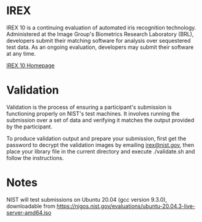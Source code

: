 
# IREX
IREX 10 is a continuing evaluation of automated iris recognition technology.  Administered at the Image Group's Biometrics Research Laboratory (BRL), developers submit their matching software for analysis over sequestered test data.  As an ongoing evaluation, developers may submit their software at any time.

[IREX 10 Homepage](https://www.nist.gov/programs-projects/irex-10-identification-track/)

# Validation 
Validation is the process of ensuring a participant's submission is functioning properly on NIST's test machines. It involves running the submission over a set of data and verifying it matches the output provided by the participant.

To produce validation output and prepare your submission, first get the password to decrypt the validation images by emailing [irex@nist.gov](mailto:irex@nist.gov), then place your library file in the current directory and execute ./validate.sh and follow the instructions.

# Notes
NIST will test submissions on Ubuntu 20.04 (gcc version 9.3.0), downloadable from https://nigos.nist.gov/evaluations/ubuntu-20.04.3-live-server-amd64.iso
